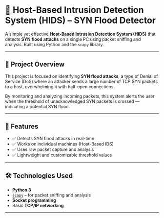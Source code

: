 # 🔐 Host-Based Intrusion Detection System (HIDS) – SYN Flood Detector

A simple yet effective **Host-Based Intrusion Detection System (HIDS)** that detects **SYN flood attacks** on a single PC using packet sniffing and analysis. Built using Python and the `scapy` library.

---

## 📌 Project Overview

This project is focused on identifying **SYN flood attacks**, a type of Denial of Service (DoS) where an attacker sends a large number of TCP SYN packets to a host, overwhelming it with half-open connections.

By monitoring and analyzing incoming packets, this system alerts the user when the threshold of unacknowledged SYN packets is crossed — indicating a potential SYN flood.

---

## 🎯 Features

- ✅ Detects SYN flood attacks in real-time
- ✅ Works on individual machines (Host-Based IDS)
- ✅ Uses raw packet capture and analysis
- ✅ Lightweight and customizable threshold values

---

## 🛠️ Technologies Used

- **Python 3**
- [`scapy`](https://scapy.readthedocs.io/en/latest/) – for packet sniffing and analysis
- **Socket programming**
- Basic **TCP/IP networking**

---
